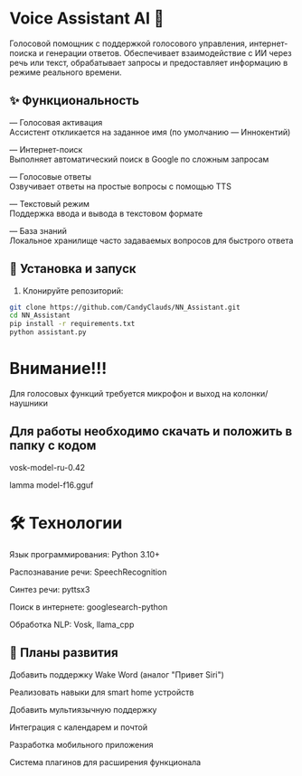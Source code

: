 # Voice Assistant AI 🤖

Голосовой помощник с поддержкой голосового управления, интернет-поиска и генерации ответов.
Обеспечивает взаимодействие с ИИ через речь или текст, обрабатывает запросы и предоставляет информацию в режиме реального времени.

## ✨ Функциональность
— Голосовая активация  
  Ассистент откликается на заданное имя (по умолчанию — Иннокентий)

— Интернет-поиск  
  Выполняет автоматический поиск в Google по сложным запросам

— Голосовые ответы  
  Озвучивает ответы на простые вопросы с помощью TTS

— Текстовый режим  
  Поддержка ввода и вывода в текстовом формате

— База знаний  
  Локальное хранилище часто задаваемых вопросов для быстрого ответа

## 🚀 Установка и запуск
1. Клонируйте репозиторий:
```bash
git clone https://github.com/CandyClauds/NN_Assistant.git
cd NN_Assistant
pip install -r requirements.txt
python assistant.py
```
# Внимание!!!

Для голосовых функций требуется микрофон и выход на колонки/наушники

## Для работы необходимо скачать и положить в папку с кодом
  vosk-model-ru-0.42
  
  lamma model-f16.gguf
  
# 🛠️ Технологии

Язык программирования: Python 3.10+

Распознавание речи: SpeechRecognition

Синтез речи: pyttsx3

Поиск в интернете: googlesearch-python

Обработка NLP: Vosk, llama_cpp

## 📌 Планы развития
Добавить поддержку Wake Word (аналог "Привет Siri")

Реализовать навыки для smart home устройств

Добавить мультиязычную поддержку

Интеграция с календарем и почтой

Разработка мобильного приложения

Система плагинов для расширения функционала
